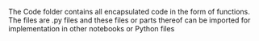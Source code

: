 The Code folder contains all encapsulated code in the form of functions. The files are .py files and these files or parts thereof can be imported for implementation in other notebooks or Python files
